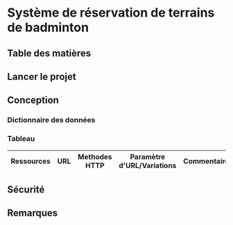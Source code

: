 # Système de réservation de terrains de badminton

## Table des matières

## Lancer le projet

## Conception

### Dictionnaire des données

### Tableau 

| Ressources | URL | Methodes HTTP | Paramètre d'URL/Variations | Commentaires |
| ---------- | ----| ------------- | -------------------------- | ------------ |



## Sécurité

## Remarques